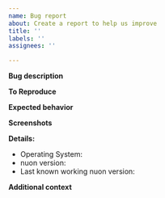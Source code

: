 ```yaml
---
name: Bug report
about: Create a report to help us improve
title: ''
labels: ''
assignees: ''

---
```


**Bug description**
<!-- A clear and concise description of what the bug is. -->

**To Reproduce**
<!-- Steps to reproduce the behavior -->

**Expected behavior**
<!-- A clear and concise description of what you expected to happen. -->

**Screenshots**
<!-- If applicable, add screenshots to help explain your problem. -->

**Details:**
 - Operating System: 
 - nuon version: 
 - Last known working nuon version: 

**Additional context**
<!-- Add any other context about the problem here. -->
